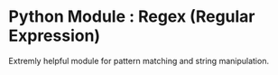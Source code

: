 # Python Module : Regex (Regular Expression)
Extremly helpful module for pattern matching and string manipulation.
